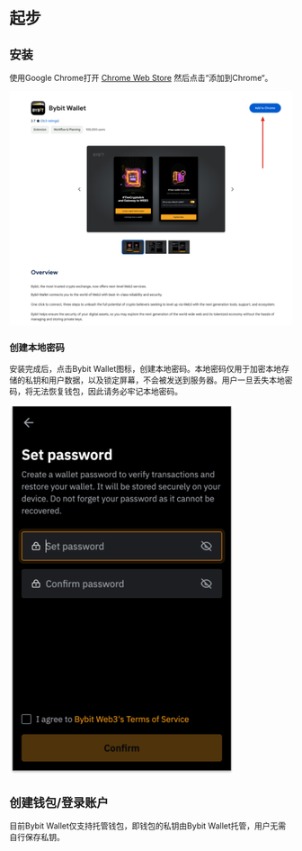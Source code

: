 # 起步

## 安装

使用Google Chrome打开 [Chrome Web Store](https://chromewebstore.google.com/detail/bybit-wallet-extension/pdliaogehgdbhbnmkklieghmmjkpigpa) 然后点击“添加到Chrome“。

![chrome store](../images/google_chrome_store.png)

### 创建本地密码

安装完成后，点击Bybit Wallet图标，创建本地密码。本地密码仅用于加密本地存储的私钥和用户数据，以及锁定屏幕，不会被发送到服务器。用户一旦丢失本地密码，将无法恢复钱包，因此请务必牢记本地密码。

<img src="../images/create_password.png
" width="400">

## 创建钱包/登录账户

目前Bybit Wallet仅支持托管钱包，即钱包的私钥由Bybit Wallet托管，用户无需自行保存私钥。

